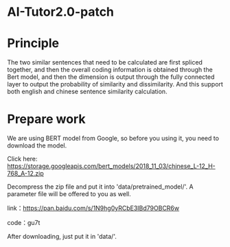 # AI-Tutor2.0-patch
# Principle
The two similar sentences that need to be calculated are first spliced together, and then the overall coding information is obtained through the Bert model, and then the dimension is output through the fully connected layer to output the probability of similarity and dissimilarity. And this support both english and chinese sentence similarity calculation.
# Prepare work
We are using BERT model from Google, so before you using it, you need to download the model.

Click here: https://storage.googleapis.com/bert_models/2018_11_03/chinese_L-12_H-768_A-12.zip

Decompress the zip file and put it into 'data/pretrained_model/'.
A parameter file will be offered to you as well.

link：https://pan.baidu.com/s/1N9hg0yRCbE3IBd79OBCR6w 

code：gu7t

After downloading, just put it in 'data/'.
